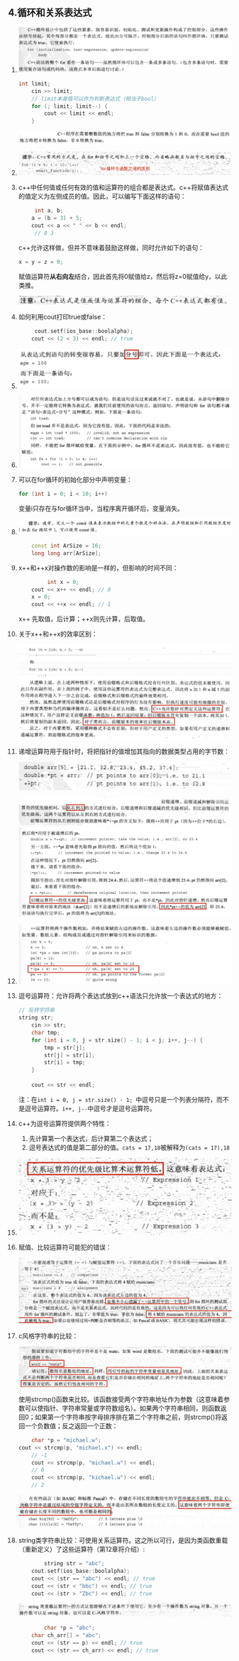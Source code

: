 ## 4.循环和关系表达式

1. ![image-20201121154545767](assets/image-20201121154545767.png)

   ```cpp
   int limit;
       cin >> limit;
       // limit本身值可以作为判断表达式（相当于bool）
       for (; limit; limit--) {
           cout << limit << endl;
       }
   ```

   ![image-20201121174838484](assets/image-20201121174838484.png)

2. ![image-20201121175007572](assets/image-20201121175007572.png)

3. c++中任何值或任何有效的值和运算符的组合都是表达式。c++将赋值表达式的值定义为左侧成员的值。因此，可以编写下面这样的语句：

   ```cpp
   		int a, b;
       a = (b = 3) + 5;
       cout << a << " " << b << endl;
   		// 8 3
   ```

   c++允许这样做，但并不意味着鼓励这样做，同时允许如下的语句：

   ```cpp
   x = y = z = 0;
   ```

   赋值运算符**从右向左**结合，因此首先将0赋值给z，然后将z=0赋值给y，以此类推。

   ![image-20201121180406999](assets/image-20201121180406999.png)

4. 如何利用cout打印true或false：

   ```cpp
   		cout.setf(ios_base::boolalpha);
       cout << (2 < 3) << endl; // true
   ```

5. ![image-20201121180515806](assets/image-20201121180515806.png)

6. ![image-20201121180748691](assets/image-20201121180748691.png)

7. 可以在for循环的初始化部分中声明变量：

   ```cpp
   for (int i = 0; i < 10; i++)
   ```

   变量i只存在与for循环当中，当程序离开循环后，变量消失。

8. ![image-20201121181550213](assets/image-20201121181550213.png)

   ```cpp
       const int ArSize = 16;
       long long arr[ArSize];
   ```

9. x++和++x对操作数的影响是一样的，但影响的时间不同：

   ```cpp
    		int x = 0;
       cout << x++ << endl;	// 0
       x = 0;
       cout << ++x << endl;	// 1
   ```

   x++ 先取值，后计算；++x则先计算，后取值。

10. 关于x++和++x的效率区别：

    ![image-20201121184644442](assets/image-20201121184644442.png)

11. 递增运算符用于指针时，将把指针的值增加其指向的数据类型占用的字节数：

    ![image-20201121184832495](assets/image-20201121184832495.png)

    ![image-20201121185114028](assets/image-20201121185114028.png)![image-20201121185315032](assets/image-20201121185315032.png)

12. ![image-20201121185433790](assets/image-20201121185433790.png)

13. 逗号运算符：允许将两个表达式放到c++语法只允许放一个表达式的地方：

    ```cpp
    // 反转字符串 		
    string str;
        cin >> str;
        char tmp;
        for (int i = 0, j = str.size() - 1; i < j; i++, j--) {
            tmp = str[j];
            str[j] = str[i];
            str[i] = tmp;
        }
    
        cout << str << endl;
    ```

    注：在`int i = 0, j = str.size() - 1; `中逗号只是一个列表分隔符，而不是逗号运算符。`i++, j--`中逗号才是逗号运算符。

14. c++为逗号运算符提供两个特性：

    1. 先计算第一个表达式，后计算第二个表达式；
    2. 逗号表达式的值是第二部分的值。`cats = 17,18`被解释为`(cats = 17),18`

15. ![image-20201121191351779](assets/image-20201121191351779.png)

16. 赋值、比较运算符可能犯的错误：

    ![image-20201121191639744](assets/image-20201121191639744.png)

17. c风格字符串的比较：

    ![image-20201121191923976](assets/image-20201121191923976.png)

    使用strcmp()函数来比较。该函数接受两个字符串地址作为参数（这意味着参数可以使指针、字符串常量或字符数组名）。如果两个字符串相同，则函数返回0；如果第一个字符串按字母排序排在第二个字符串之前，则strcmp()将返回一个负数值；反之返回一个正数：

    ```cpp
		char *p = "michael.w";
    cout << strcmp(p, "michael.x") << endl;
		// -1
		cout << strcmp(p, "michael.w") << endl;
		// 0
		cout << strcmp(p, "kichael.w") << endl;
		// 2
    ```
    ![image-20201121193314422](assets/image-20201121193314422.png)

18. string类字符串比较：可使用关系运算符。这之所以可行，是因为类函数重载（重新定义）了这些运算符（第12章将介绍）:

    ```cpp
    		string str = "abc";
        cout.setf(ios_base::boolalpha);
        cout << (str == "abc") << endl;	// true
        cout << (str < "bbc") << endl; // true
        cout << (str > "Zbc") << endl; // true
    ```

    ![image-20201121194639082](assets/image-20201121194639082.png)

    ```cpp
    		char *p = "abc";
        char ch_arr[] = "abc";
        cout << (str == p) << endl; // true
        cout << (str == ch_arr) << endl; // true
    ```

    